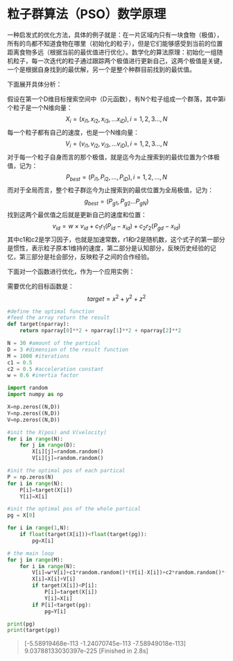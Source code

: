 # 粒子群算法（PSO）数学原理

一种启发式的优化方法，具体的例子就是：在一片区域内只有一块食物（极值），所有的鸟都不知道食物在哪里（初始化的粒子），但是它们能够感受到当前的位置距离食物多远（根据当前的最优值进行优化）。数学化的算法原理：初始化一组随机粒子，每一次迭代的粒子通过跟踪两个极值进行更新自己，这两个极值是关键，一个是根据自身找到的最优解，另一个是整个种群目前找到的最优值。

下面展开具体分析：

假设在第一个D维目标搜索空间中（D元函数），有N个粒子组成一个群落，其中第i个粒子是一个N维向量：
$$
X_i=(x_{i1},x_{i2},x_{i3},...x_{iD}),i=1,2,3...,N
$$
每一个粒子都有自己的速度，也是一个N维向量：
$$
V_i=(v_{i1},v_{i2},v_{i3},...v_{iD}),i=1,2,3...,N
$$
对于每一个粒子自身而言的那个极值，就是迄今为止搜索到的最优位置为个体极值，记为：
$$
P_{best}=(P_{i1},P_{i2},...,P_{iD}),i=1,2,...,N
$$
而对于全局而言，整个粒子群迄今为止搜索到的最优位置为全局极值，记为：
$$
g_{best}=(P_{g1},P_{g2}...P_{gN})
$$
找到这两个最优值之后就是更新自己的速度和位置：
$$
v_{id}=w\times v_{id}+c_1r_1(P_{id}-x_{id})+c_2r_2(P_{gd}-x_{id})
$$
其中c1和c2是学习因子，也就是加速常数，r1和r2是随机数，这个式子的第一部分是惯性，表示粒子原本1维持的速度，第二部分是认知部分，反映历史经验的记忆，第三部分是社会部分，反映粒子之间的合作经验。

下面对一个函数进行优化，作为一个应用实例：

需要优化的目标函数是：
$$
target=x^2+y^2+z^2
$$

```python
#define the optimal function 
#feed the array return the result
def target(nparray):
	return nparray[0]**2 + nparray[1]**2 + nparray[2]**2

N = 30 #amount of the partical
D = 3 #dimension of the result function
M = 1000 #iterations
c1 = 0.5
c2 = 0.5 #acceleration constant
w = 0.6 #inertia factor

import random
import numpy as np

X=np.zeros((N,D))
Y=np.zeros((N,D))
V=np.zeros((N,D))

#init the X(pos) and V(velocity)
for i in range(N):
	for j in range(D):
		X[i][j]=random.random()
		V[i][j]=random.random()

#init the optimal pos of each partical
P = np.zeros(N)
for i in range(N):
	P[i]=target(X[i])
	Y[i]=X[i]

#init the optimal pos of the whole partical
pg = X[0]

for i in range(1,N):
	if float(target(X[i]))<float(target(pg)):
		pg=X[i]

# the main loop 
for j in range(M):
	for i in range(N):
		V[i]=w*V[i]+c1*random.random()*(Y[i]-X[i])+c2*random.random()*(pg-X[i])
		X[i]=X[i]+V[i]
		if target(X[i])<P[i]:
			P[i]=target(X[i])
			Y[i]=X[i]
		if P[i]<target(pg):
			pg=Y[i]

print(pg)
print(target(pg))

```

> [-5.58919468e-113 -1.24070745e-113 -7.58949018e-113]
> 9.03788133030397e-225
> [Finished in 2.8s]
